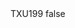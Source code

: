 <?xml version="1.0" encoding="UTF-8"?>
<CustomMetadata xmlns="http://soap.sforce.com/2006/04/metadata">
    <label>TXU199</label>
    <protected>false</protected>
</CustomMetadata>
